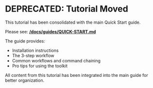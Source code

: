 # DEPRECATED: Tutorial Moved

This tutorial has been consolidated with the main Quick Start guide.

Please see: **[/docs/guides/QUICK-START.md](../guides/QUICK-START.md)**

The guide provides:
- Installation instructions
- The 3-step workflow
- Common workflows and command chaining
- Pro tips for using the toolkit

All content from this tutorial has been integrated into the main guide for better organization.

